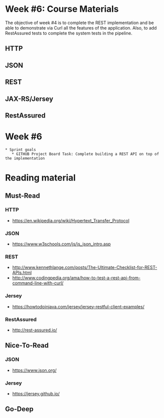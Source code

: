 # Week #6: Course Materials

The objective of week #4 is to complete the REST implementation and be able to demonstrate via Curl all the features 
of the application. Also, to add RestAssured tests to complete the system tests in the pipeline.

## HTTP

## JSON

## REST

## JAX-RS/Jersey

## RestAssured

# Week #6

    * Sprint goals
       * GITHUB Project Board Task: Complete building a REST API on top of the implementation
     
# Reading material

## Must-Read

### HTTP
  * https://en.wikipedia.org/wiki/Hypertext_Transfer_Protocol
  
### JSON
  * https://www.w3schools.com/js/js_json_intro.asp

### REST
  * http://www.kennethlange.com/posts/The-Ultimate-Checklist-for-REST-APIs.html
  * http://www.codingpedia.org/ama/how-to-test-a-rest-api-from-command-line-with-curl/
  
### Jersey
  * https://howtodoinjava.com/jersey/jersey-restful-client-examples/
  
### RestAssured
  * http://rest-assured.io/

## Nice-To-Read

### JSON
  * https://www.json.org/

### Jersey
  * https://jersey.github.io/

## Go-Deep

  
